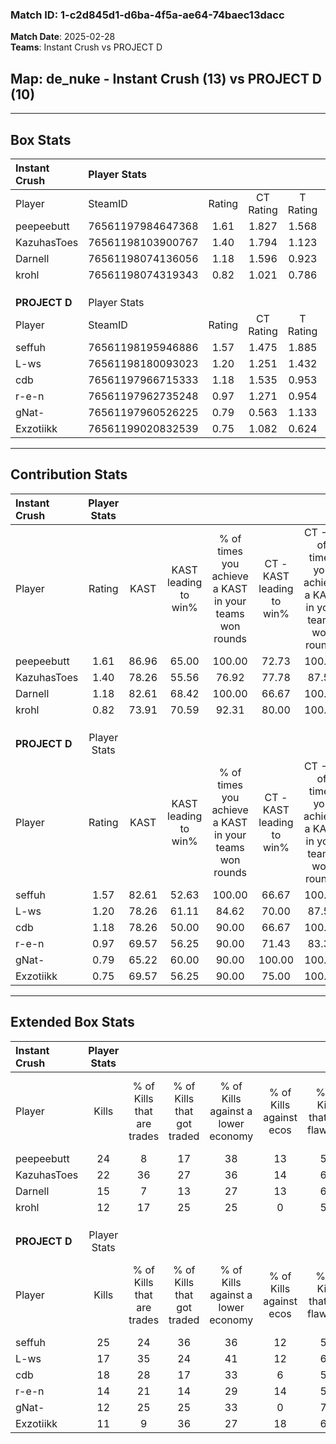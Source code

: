 ### Match ID: 1-c2d845d1-d6ba-4f5a-ae64-74baec13dacc  
**Match Date**: 2025-02-28  
**Teams**: Instant Crush vs PROJECT D  

## **Map**: de_nuke - Instant Crush (13) vs PROJECT D (10)  
---  

## Box Stats  

| **Instant Crush** | Player Stats      |        |           |          |       |       |       |         |        |      |     |
| :- | :- | :-: | :-: | :-: | :-: | :-: | :-: | :-: | :-: | :-: | :-: |
| Player            | SteamID           | Rating | CT Rating | T Rating | KAST  |  ADR  | Kills | Assists | Deaths | K/D  | HS% |
| peepeebutt        | 76561197984647368 |  1.61  |   1.827   |  1.568   | 86.96 | 104.0 |  24   |    6    |   15   | 1.60 | 58  |
| KazuhasToes       | 76561198103900767 |  1.40  |   1.794   |  1.123   | 78.26 | 92.3  |  22   |    4    |   16   | 1.38 | 40  |
| Darnell           | 76561198074136056 |  1.18  |   1.596   |  0.923   | 82.61 | 70.0  |  15   |    7    |   13   | 1.15 | 33  |
| krohl             | 76561198074319343 |  0.82  |   1.021   |  0.786   | 73.91 | 64.3  |  12   |    5    |   20   | 0.60 | 66  |
|                   |                   |        |           |          |       |       |       |         |        |      |     |
|                   |                   |        |           |          |       |       |       |         |        |      |     |
|                   |                   |        |           |          |       |       |       |         |        |      |     |
| **PROJECT D**     | Player Stats      |        |           |          |       |       |       |         |        |      |     |
| Player            | SteamID           | Rating | CT Rating | T Rating | KAST  |  ADR  | Kills | Assists | Deaths | K/D  | HS% |
| seffuh            | 76561198195946886 |  1.57  |   1.475   |  1.885   | 82.61 | 110.5 |  25   |    7    |   18   | 1.39 | 60  |
| L-ws              | 76561198180093023 |  1.20  |   1.251   |  1.432   | 78.26 | 84.8  |  17   |    6    |   16   | 1.06 |  5  |
| cdb               | 76561197966715333 |  1.18  |   1.535   |  0.953   | 78.26 | 81.9  |  18   |    5    |   18   | 1.00 | 77  |
| r-e-n             | 76561197962735248 |  0.97  |   1.271   |  0.954   | 69.57 | 75.3  |  14   |    7    |   17   | 0.82 | 71  |
| gNat-             | 76561197960526225 |  0.79  |   0.563   |  1.133   | 65.22 | 64.7  |  12   |    8    |   19   | 0.63 | 41  |
| Exzotiikk         | 76561199020832539 |  0.75  |   1.082   |  0.624   | 69.57 | 49.6  |  11   |    6    |   18   | 0.61 | 45  |
---  

## Contribution Stats  

| **Instant Crush** | Player Stats |       |                      |                                                        |                           |                                                             |                          |                                                            |
| :- | :-: | :-: | :-: | :-: | :-: | :-: | :-: | :-: |
| Player            |    Rating    | KAST  | KAST leading to win% | % of times you achieve a KAST in your teams won rounds | CT - KAST leading to win% | CT - % of times you achieve a KAST in your teams won rounds | T - KAST leading to win% | T - % of times you achieve a KAST in your teams won rounds |
| peepeebutt        |     1.61     | 86.96 |        65.00         |                         100.00                         |           72.73           |                           100.00                            |          55.56           |                           100.00                           |
| KazuhasToes       |     1.40     | 78.26 |        55.56         |                         76.92                          |           77.78           |                            87.50                            |          33.33           |                           60.00                            |
| Darnell           |     1.18     | 82.61 |        68.42         |                         100.00                         |           66.67           |                           100.00                            |          71.43           |                           100.00                           |
| krohl             |     0.82     | 73.91 |        70.59         |                         92.31                          |           80.00           |                           100.00                            |          57.14           |                           80.00                            |
|                   |              |       |                      |                                                        |                           |                                                             |                          |                                                            |
|                   |              |       |                      |                                                        |                           |                                                             |                          |                                                            |
|                   |              |       |                      |                                                        |                           |                                                             |                          |                                                            |
| **PROJECT D**     | Player Stats |       |                      |                                                        |                           |                                                             |                          |                                                            |
| Player            |    Rating    | KAST  | KAST leading to win% | % of times you achieve a KAST in your teams won rounds | CT - KAST leading to win% | CT - % of times you achieve a KAST in your teams won rounds | T - KAST leading to win% | T - % of times you achieve a KAST in your teams won rounds |
| seffuh            |     1.57     | 82.61 |        52.63         |                         100.00                         |           66.67           |                           100.00                            |          40.00           |                           100.00                           |
| L-ws              |     1.20     | 78.26 |        61.11         |                         84.62                          |           70.00           |                            87.50                            |          50.00           |                           80.00                            |
| cdb               |     1.18     | 78.26 |        50.00         |                         90.00                          |           66.67           |                           100.00                            |          33.33           |                           75.00                            |
| r-e-n             |     0.97     | 69.57 |        56.25         |                         90.00                          |           71.43           |                            83.33                            |          44.44           |                           100.00                           |
| gNat-             |     0.79     | 65.22 |        60.00         |                         90.00                          |          100.00           |                           100.00                            |          33.33           |                           75.00                            |
| Exzotiikk         |     0.75     | 69.57 |        56.25         |                         90.00                          |           75.00           |                           100.00                            |          37.50           |                           75.00                            |
---  

## Extended Box Stats  

| **Instant Crush** | Player Stats |                            |                            |                                    |                         |                              |                                 |        |                             |                                     |                          |                               |                            |
| :- | :-: | :-: | :-: | :-: | :-: | :-: | :-: | :-: | :-: | :-: | :-: | :-: | :-: |
| Player            |    Kills     | % of Kills that are trades | % of Kills that got traded | % of Kills against a lower economy | % of Kills against ecos | % of Kills that are flawless | % of Kills that are close duels | Deaths | % of Deaths that get traded | % of Deaths against a lower economy | % of Deaths against ecos | % of Deaths that are flawless | % of Deaths that are close |
| peepeebutt        |      24      |             8              |             17             |                 38                 |           13            |              58              |               13                |   15   |             27              |                 20                  |            0             |              67               |             7              |
| KazuhasToes       |      22      |             36             |             27             |                 36                 |           14            |              64              |                0                |   16   |             19              |                 31                  |            0             |              50               |             13             |
| Darnell           |      15      |             7              |             13             |                 27                 |           13            |              60              |               13                |   13   |             31              |                 23                  |            0             |              38               |             8              |
| krohl             |      12      |             17             |             25             |                 25                 |            0            |              50              |               17                |   20   |             20              |                 25                  |            5             |              60               |             5              |
|                   |              |                            |                            |                                    |                         |                              |                                 |        |                             |                                     |                          |                               |                            |
|                   |              |                            |                            |                                    |                         |                              |                                 |        |                             |                                     |                          |                               |                            |
|                   |              |                            |                            |                                    |                         |                              |                                 |        |                             |                                     |                          |                               |                            |
| **PROJECT D**     | Player Stats |                            |                            |                                    |                         |                              |                                 |        |                             |                                     |                          |                               |                            |
| Player            |    Kills     | % of Kills that are trades | % of Kills that got traded | % of Kills against a lower economy | % of Kills against ecos | % of Kills that are flawless | % of Kills that are close duels | Deaths | % of Deaths that get traded | % of Deaths against a lower economy | % of Deaths against ecos | % of Deaths that are flawless | % of Deaths that are close |
| seffuh            |      25      |             24             |             36             |                 36                 |           12            |              56              |                4                |   18   |             28              |                 22                  |            6             |              67               |             11             |
| L-ws              |      17      |             35             |             24             |                 41                 |           12            |              65              |               12                |   16   |             38              |                 25                  |            0             |              69               |             13             |
| cdb               |      18      |             28             |             17             |                 33                 |            6            |              50              |               11                |   18   |             11              |                 22                  |            11            |              50               |             17             |
| r-e-n             |      14      |             21             |             14             |                 29                 |           14            |              50              |                0                |   17   |             29              |                 24                  |            6             |              53               |             6              |
| gNat-             |      12      |             25             |             25             |                 33                 |            0            |              75              |                8                |   19   |             16              |                 21                  |            11            |              53               |             16             |
| Exzotiikk         |      11      |             9              |             36             |                 27                 |           18            |              64              |               27                |   18   |             22              |                 17                  |            6             |              78               |             0              |
